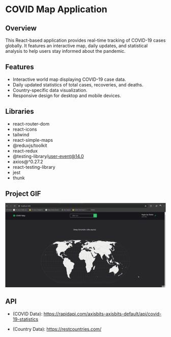 # COVID Map Application

## Overview

This React-based application provides real-time tracking of COVID-19 cases globally. It features an interactive map, daily updates, and statistical analysis to help users stay informed about the pandemic.

## Features

- Interactive world map displaying COVID-19 case data.
- Daily updated statistics of total cases, recoveries, and deaths.
- Country-specific data visualization.
- Responsive design for desktop and mobile devices.

## Libraries

- react-router-dom
- react-icons
- tailwind
- react-simple-maps
- @reduxjs/toolkit
- react-redux
- @testing-library/user-event@14.0
- axios@^0.27.2
- react-testing-library
- jest
- thunk

## Project GIF

<img src="screen1.gif">

## API

- (COVID Data): https://rapidapi.com/axisbits-axisbits-default/api/covid-19-statistics

- (Country Data): https://restcountries.com/
